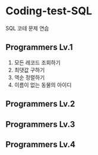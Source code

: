 # Coding-test-SQL
SQL 코테 문제 연습


## Programmers Lv.1
1. 모든 레코드 조회하기
2. 최댓값 구하기
3. 역순 정렬하기
4. 이름이 없는 동물의 아이디 


## Programmers Lv.2



## Programmers Lv.3



## Programmers Lv.4